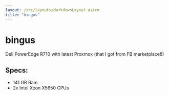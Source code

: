 ```yaml
---
layout: /src/layouts/MarkdownLayout.astro
title: "bingus"
---
```

# bingus
Dell PowerEdge R710 with latest Proxmox (that I got from FB marketplace!!)

## Specs:
* 141 GB Ram
* 2x Intel Xeon X5650 CPUs